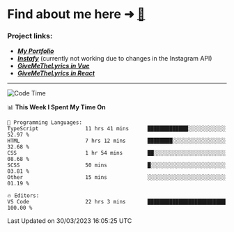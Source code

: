 # Find about me here ➜ [🧑](https://pauabella.dev)

### Project links:
- ***[My Portfolio](https://pauabella.dev)***
- ***[Instafy](https://instafy.me)*** (currently not working due to changes in the Instagram API)
- ***[GiveMeTheLyrics in Vue](https://lyrics.pauabella.dev)***
- ***[GiveMeTheLyrics in React](https://pauabella.dev/GiveMeTheLyrics)***

---
<!--START_SECTION:waka-->
![Code Time](http://img.shields.io/badge/Code%20Time-2%2C050%20hrs%204%20mins-blue)

📊 **This Week I Spent My Time On** 

```text
💬 Programming Languages: 
TypeScript               11 hrs 41 mins      █████████████░░░░░░░░░░░░   52.97 % 
HTML                     7 hrs 12 mins       ████████░░░░░░░░░░░░░░░░░   32.68 % 
CSS                      1 hr 54 mins        ██░░░░░░░░░░░░░░░░░░░░░░░   08.68 % 
SCSS                     50 mins             █░░░░░░░░░░░░░░░░░░░░░░░░   03.81 % 
Other                    15 mins             ░░░░░░░░░░░░░░░░░░░░░░░░░   01.19 % 

🔥 Editors: 
VS Code                  22 hrs 3 mins       █████████████████████████   100.00 % 
```


 Last Updated on 30/03/2023 16:05:25 UTC
<!--END_SECTION:waka-->
